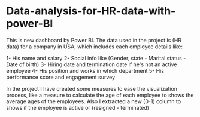 # Data-analysis-for-HR-data-with-power-BI

This is new dashboard by Power BI. 
The data used in the project is (HR data) for a company in USA, which includes each employee details like:

1- His name and salary
2- Social info like (Gender, state - Marital status - Date of birth)
3- Hiring date and termination date if he's not an active employee
4- His position and works in which department
5- His performance score and engagement survey

In the project I have created some measures to ease the visualization process, like a measure to calculate the age of each employee to shows the average ages of the employees. Also I extracted a new (0-1) column to shows if the employee is active or (resigned - terminated)
